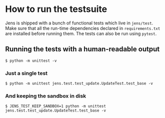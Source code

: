 <!-- SPDX-License-Identifier: GPL-3.0-or-later -->
<!-- SPDX-FileCopyrightText: 2014-2023 CERN -->
# How to run the testsuite

Jens is shipped with a bunch of functional tests which live in
`jens/test`.  Make sure that all the run-time dependencies declared in
`requirements.txt` are installed before running them. The
tests can also be run using `pytest`.

## Running the tests with a human-readable output

```
$ python -m unittest -v
```

### Just a single test

```
$ python -m unittest jens.test.test_update.UpdateTest.test_base -v
```

### And keeping the sandbox in disk

```
$ JENS_TEST_KEEP_SANDBOX=1 python -m unittest jens.test.test_update.UpdateTest.test_base -v
```
